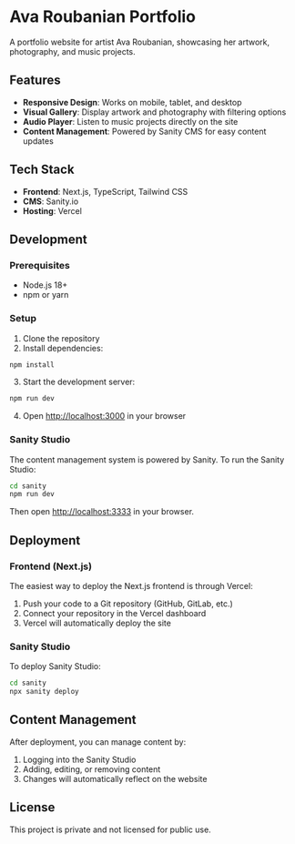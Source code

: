 # Ava Roubanian Portfolio

A portfolio website for artist Ava Roubanian, showcasing her artwork, photography, and music projects.

## Features

- **Responsive Design**: Works on mobile, tablet, and desktop
- **Visual Gallery**: Display artwork and photography with filtering options
- **Audio Player**: Listen to music projects directly on the site
- **Content Management**: Powered by Sanity CMS for easy content updates

## Tech Stack

- **Frontend**: Next.js, TypeScript, Tailwind CSS
- **CMS**: Sanity.io
- **Hosting**: Vercel

## Development

### Prerequisites

- Node.js 18+
- npm or yarn

### Setup

1. Clone the repository
2. Install dependencies:

```bash
npm install
```

3. Start the development server:

```bash
npm run dev
```

4. Open [http://localhost:3000](http://localhost:3000) in your browser

### Sanity Studio

The content management system is powered by Sanity. To run the Sanity Studio:

```bash
cd sanity
npm run dev
```

Then open [http://localhost:3333](http://localhost:3333) in your browser.

## Deployment

### Frontend (Next.js)

The easiest way to deploy the Next.js frontend is through Vercel:

1. Push your code to a Git repository (GitHub, GitLab, etc.)
2. Connect your repository in the Vercel dashboard
3. Vercel will automatically deploy the site

### Sanity Studio

To deploy Sanity Studio:

```bash
cd sanity
npx sanity deploy
```

## Content Management

After deployment, you can manage content by:

1. Logging into the Sanity Studio
2. Adding, editing, or removing content
3. Changes will automatically reflect on the website

## License

This project is private and not licensed for public use.
